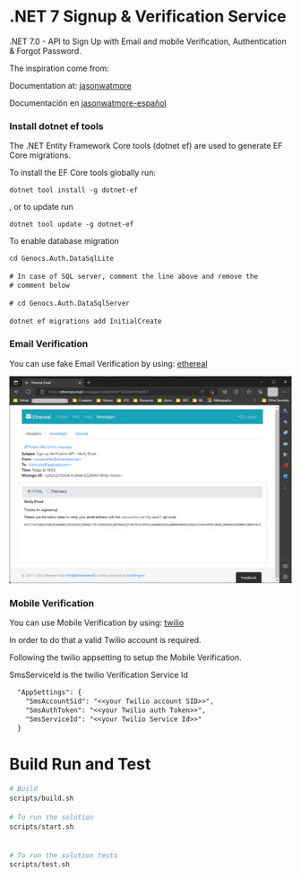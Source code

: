 # .NET 7 Signup & Verification Service

.NET 7.0 - API to Sign Up with Email and mobile Verification, Authentication & Forgot Password.

The inspiration come from:

Documentation at: [jasonwatmore](https://jasonwatmore.com/post/2022/02/26/net-6-boilerplate-api-tutorial-with-email-sign-up-verification-authentication-forgot-password)


Documentación en [jasonwatmore-español](https://jasonwatmore.es/post/2022/02/26/net-6-tutorial-de-api-estandar-con-registro-de-correo-electronico-verificacion-autenticacion-y-contrasena-olvidada)


### Install dotnet ef tools

The .NET Entity Framework Core tools (dotnet ef) are used to generate EF Core migrations.

To install the EF Core tools globally run:
``` PS
dotnet tool install -g dotnet-ef
``` 
, or to update run
 
``` PS
dotnet tool update -g dotnet-ef
```

To enable database migration
``` PS
cd Genocs.Auth.DataSqlLite

# In case of SQL server, comment the line above and remove the 
# comment below

# cd Genocs.Auth.DataSqlServer

dotnet ef migrations add InitialCreate
```

### Email Verification

You can use fake Email Verification by using: [ethereal](https://ethereal.email/)

![ethereal](assets/ethereal.png)


### Mobile Verification

You can use Mobile Verification by using: [twilio](https://www.twilio.com/)


In order to do that a valid Twilio account is required.


Following the twilio appsetting to setup the Mobile Verification.

SmsServiceId is the twilio Verification Service Id

``` PS
  "AppSettings": {
    "SmsAccountSid": "<<your Twilio account SID>>",
    "SmsAuthToken": "<<your Twilio auth Token>>",
    "SmsServiceId": "<<your Twilio Service Id>>"
  }
```


# Build Run and Test

``` bash
# Build
scripts/build.sh

# To run the solution
scripts/start.sh


# To run the solution tests
scripts/test.sh
```